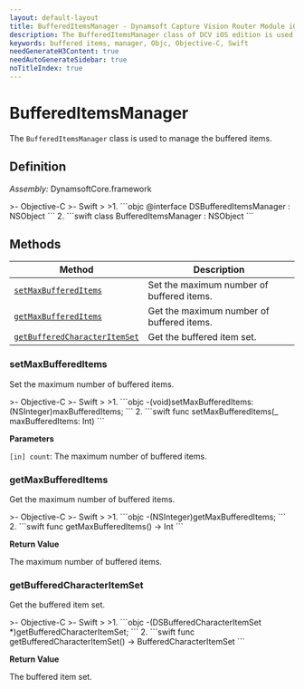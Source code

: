 ```yaml
---
layout: default-layout
title: BufferedItemsManager - Dynamsoft Capture Vision Router Module iOS Edition API Reference
description: The BufferedItemsManager class of DCV iOS edition is used to manage the buffered items.
keywords: buffered items, manager, Objc, Objective-C, Swift
needGenerateH3Content: true
needAutoGenerateSidebar: true
noTitleIndex: true
---
```


# BufferedItemsManager

The `BufferedItemsManager` class is used to manage the buffered items.

## Definition

*Assembly:* DynamsoftCore.framework

<div class="sample-code-prefix"></div>
>- Objective-C
>- Swift
>
>1. 
```objc
@interface DSBufferedItemsManager : NSObject
```
2. 
```swift
class BufferedItemsManager : NSObject
```

## Methods

| Method | Description |
|------- |-------------|
| [`setMaxBufferedItems`](#setmaxbuffereditems) | Set the maximum number of buffered items. |
| [`getMaxBufferedItems`](#getmaxbuffereditems) | Get the maximum number of buffered items. |
| [`getBufferedCharacterItemSet`](#getbufferedcharacteritemset) | Get the buffered item set. |

### setMaxBufferedItems

Set the maximum number of buffered items.

<div class="sample-code-prefix"></div>
>- Objective-C
>- Swift
>
>1. 
```objc
-(void)setMaxBufferedItems:(NSInteger)maxBufferedItems;
```
2. 
```swift
func setMaxBufferedItems(_ maxBufferedItems: Int)
```

**Parameters**

`[in] count`: The maximum number of buffered items.

### getMaxBufferedItems

Get the maximum number of buffered items.

<div class="sample-code-prefix"></div>
>- Objective-C
>- Swift
>
>1. 
```objc
-(NSInteger)getMaxBufferedItems;
```
2. 
```swift
func getMaxBufferedItems() -> Int
```

**Return Value**

The maximum number of buffered items.

### getBufferedCharacterItemSet

Get the buffered item set.

<div class="sample-code-prefix"></div>
>- Objective-C
>- Swift
>
>1. 
```objc
-(DSBufferedCharacterItemSet *)getBufferedCharacterItemSet;
```
2. 
```swift
func getBufferedCharacterItemSet() -> BufferedCharacterItemSet
```

**Return Value**

The buffered item set.
